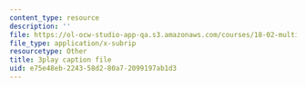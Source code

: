```yaml
---
content_type: resource
description: ''
file: https://ol-ocw-studio-app-qa.s3.amazonaws.com/courses/18-02-multivariable-calculus-fall-2007/e75e48eb224358d280a72099197ab1d3_dK3NEf13nPc.vtt
file_type: application/x-subrip
resourcetype: Other
title: 3play caption file
uid: e75e48eb-2243-58d2-80a7-2099197ab1d3
---
```

